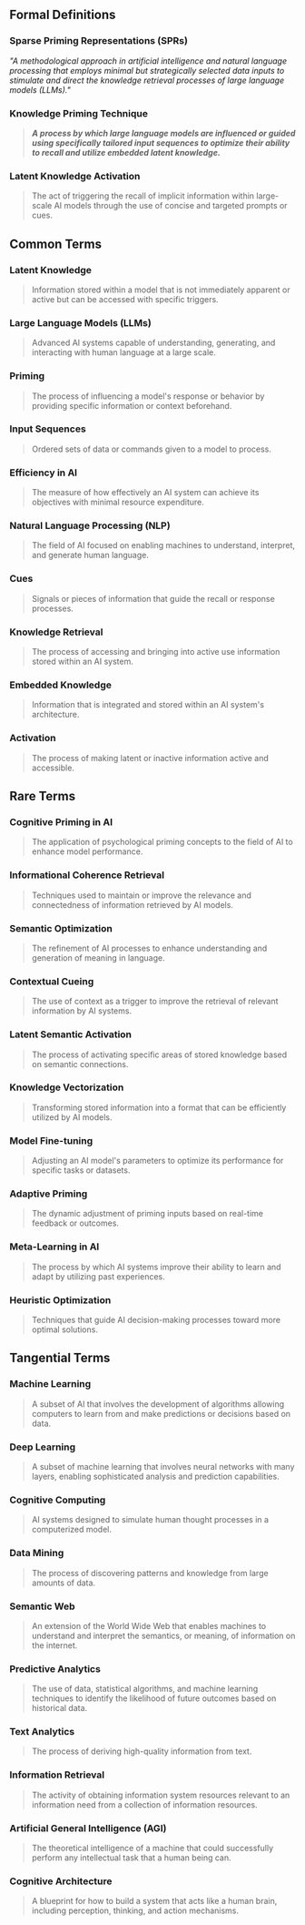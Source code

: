 ## Formal Definitions

### Sparse Priming Representations (SPRs)

_"A methodological approach in artificial intelligence and natural language processing that employs minimal but strategically selected data inputs to stimulate and direct the knowledge retrieval processes of large language models (LLMs)."_

### Knowledge Priming Technique

> _**A process by which large language models are influenced or guided using specifically tailored input sequences to optimize their ability to recall and utilize embedded latent knowledge.**_

### Latent Knowledge Activation

> The act of triggering the recall of implicit information within large-scale AI models through the use of concise and targeted prompts or cues.

## Common Terms

### Latent Knowledge

> Information stored within a model that is not immediately apparent or active but can be accessed with specific triggers.

### Large Language Models (LLMs)

> Advanced AI systems capable of understanding, generating, and interacting with human language at a large scale.

### Priming

> The process of influencing a model's response or behavior by providing specific information or context beforehand.

### Input Sequences

> Ordered sets of data or commands given to a model to process.

### Efficiency in AI

> The measure of how effectively an AI system can achieve its objectives with minimal resource expenditure.

### Natural Language Processing (NLP)

> The field of AI focused on enabling machines to understand, interpret, and generate human language.

### Cues

> Signals or pieces of information that guide the recall or response processes.

### Knowledge Retrieval

> The process of accessing and bringing into active use information stored within an AI system.

### Embedded Knowledge

> Information that is integrated and stored within an AI system's architecture.

### Activation

> The process of making latent or inactive information active and accessible.

## Rare Terms

### Cognitive Priming in AI

> The application of psychological priming concepts to the field of AI to enhance model performance.

### Informational Coherence Retrieval

> Techniques used to maintain or improve the relevance and connectedness of information retrieved by AI models.

### Semantic Optimization

> The refinement of AI processes to enhance understanding and generation of meaning in language.

### Contextual Cueing

> The use of context as a trigger to improve the retrieval of relevant information by AI systems.

### Latent Semantic Activation

> The process of activating specific areas of stored knowledge based on semantic connections.

### Knowledge Vectorization

> Transforming stored information into a format that can be efficiently utilized by AI models.

### Model Fine-tuning

> Adjusting an AI model's parameters to optimize its performance for specific tasks or datasets.

### Adaptive Priming

> The dynamic adjustment of priming inputs based on real-time feedback or outcomes.

### Meta-Learning in AI

> The process by which AI systems improve their ability to learn and adapt by utilizing past experiences.

### Heuristic Optimization

> Techniques that guide AI decision-making processes toward more optimal solutions.

## Tangential Terms

### Machine Learning

> A subset of AI that involves the development of algorithms allowing computers to learn from and make predictions or decisions based on data.

### Deep Learning

> A subset of machine learning that involves neural networks with many layers, enabling sophisticated analysis and prediction capabilities.

### Cognitive Computing

> AI systems designed to simulate human thought processes in a computerized model.

### Data Mining

> The process of discovering patterns and knowledge from large amounts of data.

### Semantic Web

> An extension of the World Wide Web that enables machines to understand and interpret the semantics, or meaning, of information on the internet.

### Predictive Analytics

> The use of data, statistical algorithms, and machine learning techniques to identify the likelihood of future outcomes based on historical data.

### Text Analytics

> The process of deriving high-quality information from text.

### Information Retrieval

> The activity of obtaining information system resources relevant to an information need from a collection of information resources.

### Artificial General Intelligence (AGI)

> The theoretical intelligence of a machine that could successfully perform any intellectual task that a human being can.

### Cognitive Architecture

> A blueprint for how to build a system that acts like a human brain, including perception, thinking, and action mechanisms.
